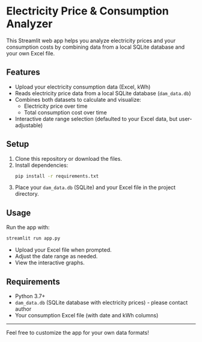 # Electricity Price & Consumption Analyzer

This Streamlit web app helps you analyze electricity prices and your consumption costs by combining data from a local SQLite database and your own Excel file.

## Features
- Upload your electricity consumption data (Excel, kWh)
- Reads electricity price data from a local SQLite database (`dam_data.db`)
- Combines both datasets to calculate and visualize:
  - Electricity price over time
  - Total consumption cost over time
- Interactive date range selection (defaulted to your Excel data, but user-adjustable)

## Setup
1. Clone this repository or download the files.
2. Install dependencies:
   ```bash
   pip install -r requirements.txt
   ```
3. Place your `dam_data.db` (SQLite) and your Excel file in the project directory.

## Usage
Run the app with:
```bash
streamlit run app.py
```

- Upload your Excel file when prompted.
- Adjust the date range as needed.
- View the interactive graphs.

## Requirements
- Python 3.7+
- `dam_data.db` (SQLite database with electricity prices) - please contact author
- Your consumption Excel file (with date and kWh columns)

---

Feel free to customize the app for your own data formats! 
